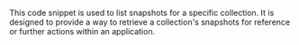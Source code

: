 This code snippet is used to list snapshots for a specific collection. It is designed to provide a way to retrieve a collection's snapshots for reference or further actions within an application.